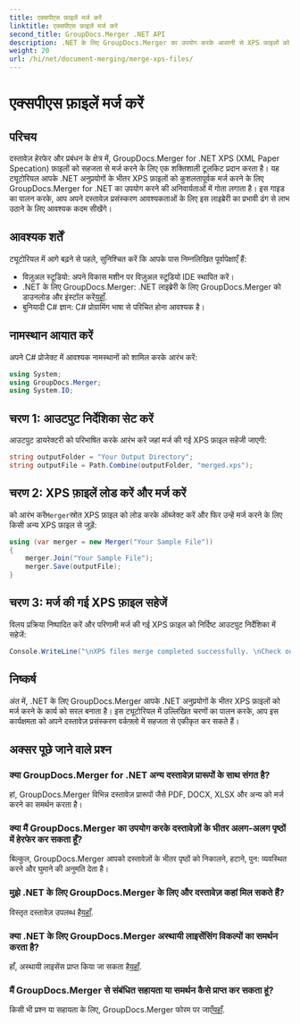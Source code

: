 ```yaml
---
title: एक्सपीएस फ़ाइलें मर्ज करें
linktitle: एक्सपीएस फ़ाइलें मर्ज करें
second_title: GroupDocs.Merger .NET API
description: .NET के लिए GroupDocs.Merger का उपयोग करके आसानी से XPS फ़ाइलों को मर्ज करना सीखें। अपने .NET अनुप्रयोगों में दस्तावेज़ प्रसंस्करण को सरल बनाएं।
weight: 20
url: /hi/net/document-merging/merge-xps-files/
---
```


# एक्सपीएस फ़ाइलें मर्ज करें

## परिचय
दस्तावेज़ हेरफेर और प्रबंधन के क्षेत्र में, GroupDocs.Merger for .NET XPS (XML Paper Specation) फ़ाइलों को सहजता से मर्ज करने के लिए एक शक्तिशाली टूलकिट प्रदान करता है। यह ट्यूटोरियल आपके .NET अनुप्रयोगों के भीतर XPS फ़ाइलों को कुशलतापूर्वक मर्ज करने के लिए GroupDocs.Merger for .NET का उपयोग करने की अनिवार्यताओं में गोता लगाता है। इस गाइड का पालन करके, आप अपने दस्तावेज़ प्रसंस्करण आवश्यकताओं के लिए इस लाइब्रेरी का प्रभावी ढंग से लाभ उठाने के लिए आवश्यक कदम सीखेंगे।
## आवश्यक शर्तें
ट्यूटोरियल में आगे बढ़ने से पहले, सुनिश्चित करें कि आपके पास निम्नलिखित पूर्वापेक्षाएँ हैं:
- विज़ुअल स्टूडियो: अपने विकास मशीन पर विज़ुअल स्टूडियो IDE स्थापित करें।
-  .NET के लिए GroupDocs.Merger: .NET लाइब्रेरी के लिए GroupDocs.Merger को डाउनलोड और इंस्टॉल करें[यहाँ](https://releases.groupdocs.com/merger/net/).
- बुनियादी C# ज्ञान: C# प्रोग्रामिंग भाषा से परिचित होना आवश्यक है।

## नामस्थान आयात करें
अपने C# प्रोजेक्ट में आवश्यक नामस्थानों को शामिल करके आरंभ करें:
```csharp
using System; 
using GroupDocs.Merger;
using System.IO;
```
## चरण 1: आउटपुट निर्देशिका सेट करें
आउटपुट डायरेक्टरी को परिभाषित करके आरंभ करें जहां मर्ज की गई XPS फ़ाइल सहेजी जाएगी:
```csharp
string outputFolder = "Your Output Directory";
string outputFile = Path.Combine(outputFolder, "merged.xps");
```
## चरण 2: XPS फ़ाइलें लोड करें और मर्ज करें
 को आरंभ करें`Merger`स्रोत XPS फ़ाइल को लोड करके ऑब्जेक्ट करें और फिर उन्हें मर्ज करने के लिए किसी अन्य XPS फ़ाइल से जुड़ें:
```csharp
using (var merger = new Merger("Your Sample File"))
{
    merger.Join("Your Sample File");
    merger.Save(outputFile);
}
```
## चरण 3: मर्ज की गई XPS फ़ाइल सहेजें
विलय प्रक्रिया निष्पादित करें और परिणामी मर्ज की गई XPS फ़ाइल को निर्दिष्ट आउटपुट निर्देशिका में सहेजें:
```csharp
Console.WriteLine("\nXPS files merge completed successfully. \nCheck output in {0}", outputFolder);
```

## निष्कर्ष
अंत में, .NET के लिए GroupDocs.Merger आपके .NET अनुप्रयोगों के भीतर XPS फ़ाइलों को मर्ज करने के कार्य को सरल बनाता है। इस ट्यूटोरियल में उल्लिखित चरणों का पालन करके, आप इस कार्यक्षमता को अपने दस्तावेज़ प्रसंस्करण वर्कफ़्लो में सहजता से एकीकृत कर सकते हैं।

## अक्सर पूछे जाने वाले प्रश्न
### क्या GroupDocs.Merger for .NET अन्य दस्तावेज़ प्रारूपों के साथ संगत है?
हां, GroupDocs.Merger विभिन्न दस्तावेज़ प्रारूपों जैसे PDF, DOCX, XLSX और अन्य को मर्ज करने का समर्थन करता है।
### क्या मैं GroupDocs.Merger का उपयोग करके दस्तावेज़ों के भीतर अलग-अलग पृष्ठों में हेरफेर कर सकता हूँ?
बिल्कुल, GroupDocs.Merger आपको दस्तावेज़ों के भीतर पृष्ठों को निकालने, हटाने, पुन: व्यवस्थित करने और घुमाने की अनुमति देता है।
### मुझे .NET के लिए GroupDocs.Merger के लिए और दस्तावेज़ कहां मिल सकते हैं?
 विस्तृत दस्तावेज़ उपलब्ध है[यहाँ](https://tutorials.groupdocs.com/merger/net/).
### क्या .NET के लिए GroupDocs.Merger अस्थायी लाइसेंसिंग विकल्पों का समर्थन करता है?
 हाँ, अस्थायी लाइसेंस प्राप्त किया जा सकता है[यहाँ](https://purchase.groupdocs.com/temporary-license/).
### मैं GroupDocs.Merger से संबंधित सहायता या समर्थन कैसे प्राप्त कर सकता हूं?
 किसी भी प्रश्न या सहायता के लिए, GroupDocs.Merger फोरम पर जाएँ[यहाँ](https://forum.groupdocs.com/c/merger/32).